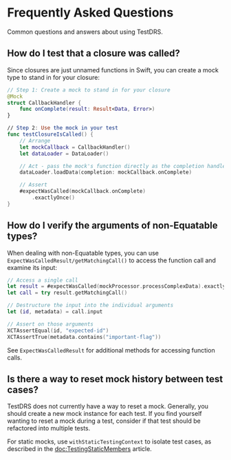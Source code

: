 # Frequently Asked Questions

Common questions and answers about using TestDRS.

## How do I test that a closure was called?

Since closures are just unnamed functions in Swift, you can create a mock type to stand in for your closure:

```swift
// Step 1: Create a mock to stand in for your closure
@Mock
struct CallbackHandler {
    func onComplete(result: Result<Data, Error>)
}

// Step 2: Use the mock in your test
func testClosureIsCalled() {
    // Arrange
    let mockCallback = CallbackHandler()
    let dataLoader = DataLoader()

    // Act - pass the mock's function directly as the completion handler
    dataLoader.loadData(completion: mockCallback.onComplete)

    // Assert
    #expectWasCalled(mockCallback.onComplete)
        .exactlyOnce()
}
```

## How do I verify the arguments of non-Equatable types?

When dealing with non-Equatable types, you can use ``ExpectWasCalledResult/getMatchingCall()`` to access the function call and examine its input:

```swift
// Access a single call
let result = #expectWasCalled(mockProcessor.processComplexData).exactlyOnce()
let call = try result.getMatchingCall()

// Destructure the input into the individual arguments
let (id, metadata) = call.input

// Assert on those arguments
XCTAssertEqual(id, "expected-id")
XCTAssertTrue(metadata.contains("important-flag"))
```

See ``ExpectWasCalledResult`` for additional methods for accessing function calls.

## Is there a way to reset mock history between test cases?

TestDRS does not currently have a way to reset a mock. Generally, you should create a new mock instance for each test. If you find yourself wanting to reset a mock during a test, consider if that test should be refactored into multiple tests.

For static mocks, use `withStaticTestingContext` to isolate test cases, as described in the <doc:TestingStaticMembers> article.
